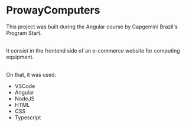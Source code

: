 # ProwayComputers

This project was built during the Angular course by Capgemini Brazil's Program Start.

<br> It consist in the frontend side of an e-commerce website for computing equipment.

<br> On that, it was used:
* VSCode
* Angular
* NodeJS
* HTML
* CSS
* Typescript
